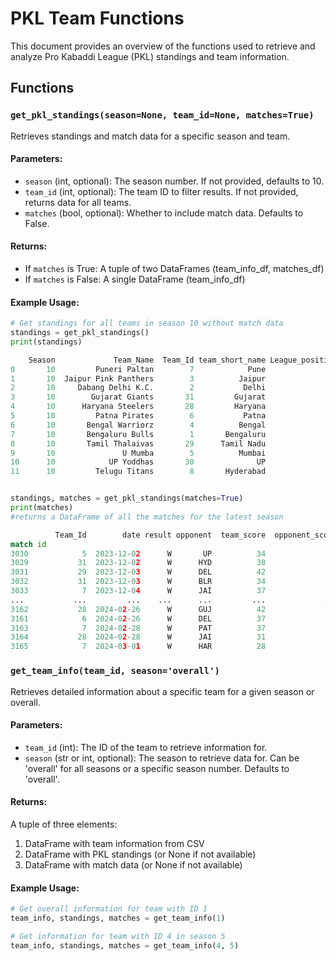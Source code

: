 # PKL Team Functions

This document provides an overview of the functions used to retrieve and analyze Pro Kabaddi League (PKL) standings and team information.

## Functions

### `get_pkl_standings(season=None, team_id=None, matches=True)`

Retrieves standings and match data for a specific season and team.

#### Parameters:
- `season` (int, optional): The season number. If not provided, defaults to 10.
- `team_id` (int, optional): The team ID to filter results. If not provided, returns data for all teams.
- `matches` (bool, optional): Whether to include match data. Defaults to False.

#### Returns:
- If `matches` is True: A tuple of two DataFrames (team_info_df, matches_df)
- If `matches` is False: A single DataFrame (team_info_df)

#### Example Usage:
```python
# Get standings for all teams in season 10 without match data
standings = get_pkl_standings()
print(standings)

    Season             Team_Name  Team_Id team_short_name League_position Matches_played Wins Lost Tied Draws No Result League_points Score_diff  Qualified
0       10         Puneri Paltan        7            Pune               1             22   17    2    3     0         0            96        253       True
1       10  Jaipur Pink Panthers        3          Jaipur               2             22   16    3    3     0         0            92        141       True
2       10     Dabang Delhi K.C.        2           Delhi               3             22   13    6    3     0         0            79         53       True
3       10        Gujarat Giants       31         Gujarat               4             22   13    9    0     0         0            70         32       True
4       10      Haryana Steelers       28         Haryana               5             22   13    8    1     0         0            70        -13       True
5       10         Patna Pirates        6           Patna               6             22   11    8    3     0         0            69         50       True
6       10       Bengal Warriorz        4          Bengal               7             22    9   11    2     0         0            55        -43      False
7       10       Bengaluru Bulls        1       Bengaluru               8             22    8   12    2     0         0            53        -67      False
8       10       Tamil Thalaivas       29      Tamil Nadu               9             22    9   13    0     0         0            51         32      False
9       10               U Mumba        5          Mumbai              10             22    6   13    3     0         0            45        -79      False
10      10            UP Yoddhas       30              UP              11             22    4   17    1     0         0            31       -116      False
11      10         Telugu Titans        8       Hyderabad              12             22    2   19    1     0         0            21       -243      False


standings, matches = get_pkl_standings(matches=True)
print(matches)
#returns a DataFrame of all the matches for the latest season

          Team_Id        date result opponent  team_score  opponent_score                    match_result
match id
3030            5  2023-12-02      W       UP          34              31            U Mumba Won by 3 Pts
3029           31  2023-12-02      W      HYD          38              32     Gujarat Giants Won by 6 Pts
3031           29  2023-12-03      W      DEL          42              31   Tamil Thalaivas Won by 11 Pts
3032           31  2023-12-03      W      BLR          34              31     Gujarat Giants Won by 3 Pts
3033            7  2023-12-04      W      JAI          37              33      Puneri Paltan Won by 4 Pts
...           ...         ...    ...      ...         ...             ...                             ...
3162           28  2024-02-26      W      GUJ          42              25  Haryana Steelers Won by 17 Pts
3161            6  2024-02-26      W      DEL          37              35      Patna Pirates Won by 2 Pts
3163            7  2024-02-28      W      PAT          37              21     Puneri Paltan Won by 16 Pts
3164           28  2024-02-28      W      JAI          31              27   Haryana Steelers Won by 4 Pts
3165            7  2024-03-01      W      HAR          28              25      Puneri Paltan Won by 3 Pts

```

### `get_team_info(team_id, season='overall')`

Retrieves detailed information about a specific team for a given season or overall.

#### Parameters:
- `team_id` (int): The ID of the team to retrieve information for.
- `season` (str or int, optional): The season to retrieve data for. Can be 'overall' for all seasons or a specific season number. Defaults to 'overall'.

#### Returns:
A tuple of three elements:
1. DataFrame with team information from CSV
2. DataFrame with PKL standings (or None if not available)
3. DataFrame with match data (or None if not available)

#### Example Usage:
```python
# Get overall information for team with ID 1
team_info, standings, matches = get_team_info(1)

# Get information for team with ID 4 in season 5
team_info, standings, matches = get_team_info(4, 5)
```


